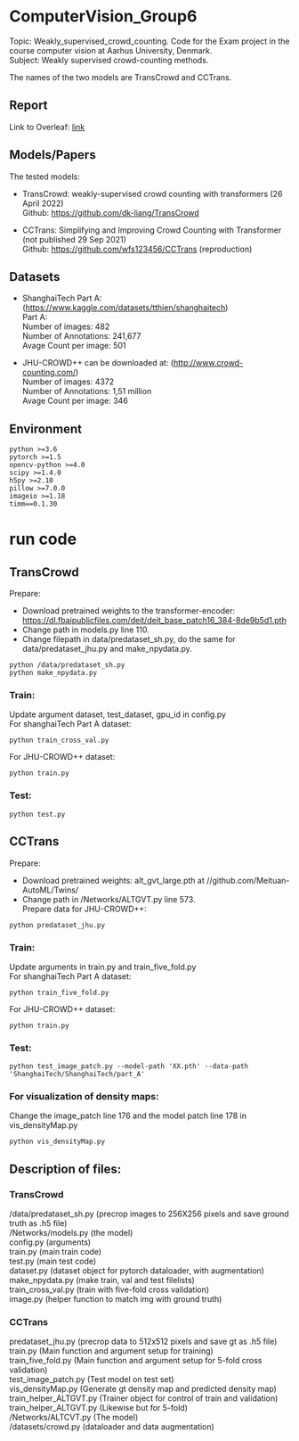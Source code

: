 # ComputerVision_Group6
Topic: Weakly_supervised_crowd_counting.
Code for the Exam project in the course computer vision at Aarhus University, Denmark. <br /> 
Subject: Weakly supervised crowd-counting methods. 

The names of the two models are TransCrowd and CCTrans.  

## Report
Link to Overleaf: [link]()

## Models/Papers
The tested models: <br />
+ TransCrowd: weakly-supervised crowd counting with transformers (26 April 2022) <br />
Github: https://github.com/dk-liang/TransCrowd <br />

+ CCTrans: Simplifying and Improving Crowd Counting with Transformer (not published 29 Sep 2021) <br />
Github: https://github.com/wfs123456/CCTrans (reproduction)<br />

## Datasets
+ ShanghaiTech Part A: (https://www.kaggle.com/datasets/tthien/shanghaitech)<br />
  Part A: <br />
  Number of images:       482 <br />
  Number of Annotations:  241,677 <br />
  Avage Count per image:  501 <br />

+ JHU-CROWD++ can be downloaded at: (http://www.crowd-counting.com/) <br />
  Number of images:       4372 <br />
  Number of Annotations:  1,51 million <br />
  Avage Count per image:  346 <br />

## Environment
	python >=3.6 
	pytorch >=1.5
	opencv-python >=4.0
	scipy >=1.4.0
	h5py >=2.10
	pillow >=7.0.0
	imageio >=1.18
	timm==0.1.30
# run code
## TransCrowd
Prepare:
- Download pretrained weights to the transformer-encoder: https://dl.fbaipublicfiles.com/deit/deit_base_patch16_384-8de9b5d1.pth<br />
- Change path in models.py line 110. <br />
- Change filepath in data/predataset_sh.py, do the same for data/predataset_jhu.py and make_npydata.py.
```
python /data/predataset_sh.py
python make_npydata.py
```
### Train:
Update argument dataset, test_dataset, gpu_id in config.py  
For shanghaiTech Part A dataset:
```
python train_cross_val.py 
```
For JHU-CROWD++ dataset:
```
python train.py 
```
### Test:
```
python test.py
```
## CCTrans
Prepare:
- Download pretrained weights: alt_gvt_large.pth at //github.com/Meituan-AutoML/Twins/ <br />
- Change path in /Networks/ALTGVT.py line 573. <br />
Prepare data for JHU-CROWD++:
```
python predataset_jhu.py
```
### Train:
Update arguments in train.py and train_five_fold.py  
For shanghaiTech Part A dataset:
```
python train_five_fold.py 
```
For JHU-CROWD++ dataset:
```
python train.py 
```
### Test:
```
python test_image_patch.py --model-path 'XX.pth' --data-path 'ShanghaiTech/ShanghaiTech/part_A'
```
### For visualization of density maps:
Change the image_patch line 176 and the model patch line 178 in vis_densityMap.py
```
python vis_densityMap.py
```
## Description of files:
### TransCrowd
/data/predataset_sh.py (precrop images to 256X256 pixels and save ground truth as .h5 file) <br />
/Networks/models.py (the model)<br />
config.py (arguments)<br />
train.py (main train code)<br />
test.py (main test code)<br />
dataset.py (dataset object for pytorch dataloader, with augmentation)<br />
make_npydata.py (make train, val and test filelists)<br />
train_cross_val.py (train with five-fold cross validation)<br />
image.py (helper function to match img with ground truth)<br />


### CCTrans
predataset_jhu.py (precrop data to 512x512 pixels and save gt as .h5 file)<br />
train.py (Main function and argument setup for training)<br />
train_five_fold.py (Main function and argument setup for 5-fold cross validation)<br />
test_image_patch.py (Test model on test set)<br />
vis_densityMap.py (Generate gt density map and predicted density map)<br />
train_helper_ALTGVT.py (Trainer object for control of train and validation)<br />
train_helper_ALTGVT.py (Likewise but for 5-fold)<br />
/Networks/ALTCVT.py (The model)<br />
/datasets/crowd.py (dataloader and data augmentation)<br />
